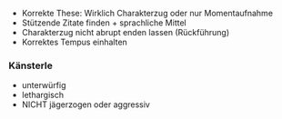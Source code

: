 - Korrekte These: Wirklich Charakterzug oder nur Momentaufnahme 
- Stützende Zitate finden + sprachliche Mittel
- Charakterzug nicht abrupt enden lassen (Rückführung)
- Korrektes Tempus einhalten 
### Känsterle
- unterwürfig 
- lethargisch 
- NICHT jägerzogen oder aggressiv 